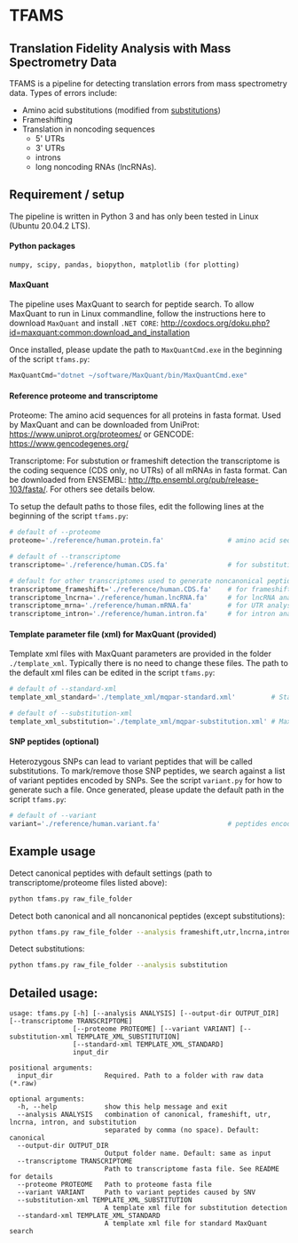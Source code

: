 # TFAMS
## Translation Fidelity Analysis with Mass Spectrometry Data

TFAMS is a pipeline for detecting translation errors from mass spectrometry data. Types of errors include: 

- Amino acid substitutions (modified from [substitutions](https://github.com/ernestmordret/substitutions/))
- Frameshifting
- Translation in noncoding sequences
  - 5' UTRs
  - 3' UTRs
  - introns
  - long noncoding RNAs (lncRNAs).

## Requirement / setup

The pipeline is written in Python 3 and has only been tested in Linux (Ubuntu 20.04.2 LTS).

#### Python packages

`numpy, scipy, pandas, biopython, matplotlib (for plotting)`

#### MaxQuant

The pipeline uses MaxQuant to search for peptide search. To allow MaxQuant to run in Linux commandline, follow the instructions here to download `MaxQuant` and install `.NET CORE`: http://coxdocs.org/doku.php?id=maxquant:common:download_and_installation

Once installed, please update the path to `MaxQuantCmd.exe` in the beginning of the script `tfams.py`:

```python
MaxQuantCmd="dotnet ~/software/MaxQuant/bin/MaxQuantCmd.exe"
``` 

#### Reference proteome and transcriptome

Proteome: The amino acid sequences for all proteins in fasta format. Used by MaxQuant and can be downloaded from UniProt: https://www.uniprot.org/proteomes/ or GENCODE: https://www.gencodegenes.org/

Transcriptome: For substution or frameshift detection the transcriptome is the coding sequence (CDS only, no UTRs) of all mRNAs in fasta format. Can be downloaded from ENSEMBL: http://ftp.ensembl.org/pub/release-103/fasta/. For others see details below.

To setup the default paths to those files, edit the following lines at the beginning of the script `tfams.py`:

```python
# default of --proteome
proteome='./reference/human.protein.fa'                # amino acid sequences of all proteins

# default of --transcriptome
transcriptome='./reference/human.CDS.fa'               # for substitution, only CDS of mRNAs

# default for other transcriptomes used to generate noncanonical peptide databases 
transcriptome_frameshift='./reference/human.CDS.fa'    # for frameshift analysis, same as substitution
transcriptome_lncrna='./reference/human.lncRNA.fa'     # for lncRNA analysis, downloaded from GENCODE, lncRNA sequence
transcriptome_mrna='./reference/human.mRNA.fa'         # for UTR analysis, downloaded from GENCODE, protein-coding transcript sequence
transcriptome_intron='./reference/human.intron.fa'     # for intron analysis, downloaded from UCSC Table browser, gencode.v32, +9nt flanking sequence
```

#### Template parameter file (xml) for MaxQuant (provided)
Template xml files with MaxQuant parameters are provided in the folder `./template_xml`. Typically there is no need to change these files. The path to the default xml files can be edited in the script `tfams.py`:

```python
# default of --standard-xml
template_xml_standard='./template_xml/mqpar-standard.xml'         # Standard MaxQuant search parameters, no dependent peptide search

# default of --substitution-xml
template_xml_substitution='./template_xml/mqpar-substitution.xml' # MaxQuant parameters with dependent peptide search and match between runs
```


#### SNP peptides (optional)

Heterozygous SNPs can lead to variant peptides that will be called substitutions. To mark/remove those SNP peptides, we search against a list of variant peptides encoded by SNPs. See the script `variant.py` for how to generate such a file. Once generated, please update the default path in the script `tfams.py`:

```python
# default of --variant
variant='./reference/human.variant.fa'                 # peptides encoded by SNV
```

## Example usage

Detect canonical peptides with default settings (path to transcriptome/proteome files listed above):

```sh
python tfams.py raw_file_folder
```

Detect both canonical and all noncanonical peptides (except substitutions):

```sh
python tfams.py raw_file_folder --analysis frameshift,utr,lncrna,intron
```

Detect substitutions:

```sh
python tfams.py raw_file_folder --analysis substitution
```

## Detailed usage:

```
usage: tfams.py [-h] [--analysis ANALYSIS] [--output-dir OUTPUT_DIR] [--transcriptome TRANSCRIPTOME]
                [--proteome PROTEOME] [--variant VARIANT] [--substitution-xml TEMPLATE_XML_SUBSTITUTION]
                [--standard-xml TEMPLATE_XML_STANDARD]
                input_dir

positional arguments:
  input_dir             Required. Path to a folder with raw data (*.raw)

optional arguments:
  -h, --help            show this help message and exit
  --analysis ANALYSIS   combination of canonical, frameshift, utr, lncrna, intron, and substitution
                        separated by comma (no space). Default: canonical
  --output-dir OUTPUT_DIR
                        Output folder name. Default: same as input
  --transcriptome TRANSCRIPTOME
                        Path to transcriptome fasta file. See README for details
  --proteome PROTEOME   Path to proteome fasta file
  --variant VARIANT     Path to variant peptides caused by SNV
  --substitution-xml TEMPLATE_XML_SUBSTITUTION
                        A template xml file for substitution detection
  --standard-xml TEMPLATE_XML_STANDARD
                        A template xml file for standard MaxQuant search
``` 
